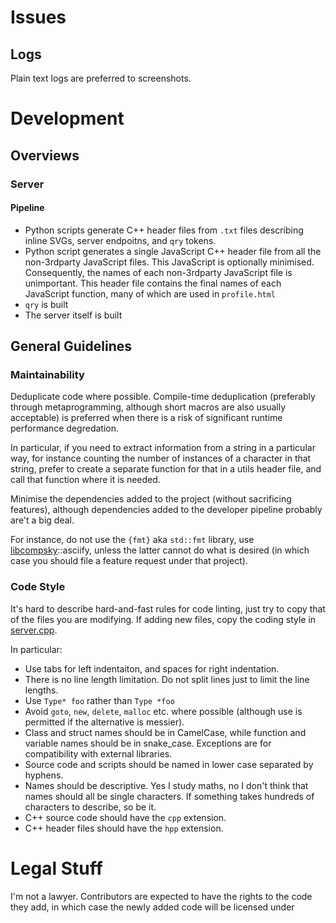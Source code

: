# Issues

## Logs

Plain text logs are preferred to screenshots.

# Development

## Overviews

### Server

#### Pipeline

* Python scripts generate C++ header files from `.txt` files describing inline SVGs, server endpoitns, and `qry` tokens.
* Python script generates a single JavaScript C++ header file from all the non-3rdparty JavaScript files. This JavaScript is optionally minimised. Consequently, the names of each non-3rdparty JavaScript file is unimportant.
  This header file contains the final names of each JavaScript function, many of which are used in `profile.html`
* `qry` is built
* The server itself is built

## General Guidelines

### Maintainability

Deduplicate code where possible. Compile-time deduplication (preferably through metaprogramming, although short macros are also usually acceptable) is preferred when there is a risk of significant runtime performance degredation.

In particular, if you need to extract information from a string in a particular way, for instance counting the number of instances of a character in that string, prefer to create a separate function for that in a utils header file, and call that function where it is needed.

Minimise the dependencies added to the project (without sacrificing features), although dependencies added to the developer pipeline probably are't a big deal.

For instance, do not use the `{fmt}` aka `std::fmt` library, use [libcompsky](https://github.com/NotCompsky/libcompsky)::asciify, unless the latter cannot do what is desired (in which case you should file a feature request under that project).

### Code Style

It's hard to describe hard-and-fast rules for code linting, just try to copy that of the files you are modifying. If adding new files, copy the coding style in [server.cpp](wangle-server/src/server.cpp).

In particular:
* Use tabs for left indentaiton, and spaces for right indentation.
* There is no line length limitation. Do not split lines just to limit the line lengths.
* Use `Type* foo` rather than `Type *foo`
* Avoid `goto`, `new`, `delete`, `malloc` etc. where possible (although use is permitted if the alternative is messier).
* Class and struct names should be in CamelCase, while function and variable names should be in snake_case. Exceptions are for compatibility with external libraries.
* Source code and scripts should be named in lower case separated by hyphens.
* Names should be descriptive. Yes I study maths, no I don't think that names should all be single characters. If something takes hundreds of characters to describe, so be it.
* C++ source code should have the `cpp` extension.
* C++ header files should have the `hpp` extension.

# Legal Stuff

I'm not a lawyer. Contributors are expected to have the rights to the code they add, in which case the newly added code will be licensed under 
